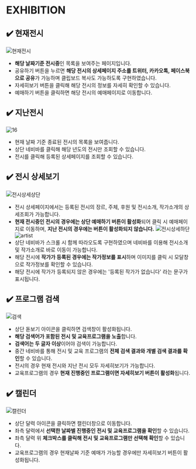# EXHIBITION
## :heavy_check_mark: 현재전시
![현재전시](https://user-images.githubusercontent.com/112814104/217798938-fed1cc83-d2dd-4297-9597-6a91609fe249.jpg)
- **해당 날짜기준 전시중**인 목록을 보여주는 페이지입니다.
- 공유하기 버튼을 누르면 **해당 전시의 상세페이지 주소를 트위터, 카카오톡, 페이스북으로 공유**가 가능하며 클립보드 복사도 가능하도록 구현하였습니다.
- 자세히보기 버튼을 클릭해 해당 전시의 정보를 자세히 확인할 수 있습니다.
- 예매하기 버튼을 클릭하면 해당 전시의 예매페이지로 이동합니다. 
## :heavy_check_mark: 지난전시
![16](https://user-images.githubusercontent.com/112814104/217803198-b4204e4b-c4b4-4197-ab17-07f0c9bb6c35.jpg)
- 현재 날짜 기준 종료된 전시의 목록을 보여줍니다.
- 상단 네비바를 클릭해 해당 년도의 전시만 조회할 수 있습니다.
- 전시를 클릭해 등록된 상세페이지를 조회할 수 있습니다.
## :heavy_check_mark: 전시 상세보기
![전시상세상단](https://user-images.githubusercontent.com/112814104/217800235-509c575e-2694-4aee-aab5-cba094b9e995.jpg)
- 전시 상세페이지에서는 등록된 전시의 장르, 주체, 후원 및 전시소개, 작가소개의 상세조회가 가능합니다.
- **현재 전시중인 전시의 경우에는 상단 예매하기 버튼이 활성화**되어 클릭 시 예매페이지로 이동하며, **지난 전시의 경우에는 버튼이 활성화되지 않습니다.**
![전시상세하단](https://user-images.githubusercontent.com/112814104/217802669-74b83b61-b0ed-4c9a-b968-9d082e2064f8.jpg)
![artist](https://user-images.githubusercontent.com/112814104/217802903-6c117eda-f11b-4d88-92b6-7f4f97fc66f4.png)
- 상단 네비바가 스크롤 시 함께 따라오도록 구현하였으며 네비바를 이용해 전시소개 및 작가소개로 바로 이동이 가능합니다.
- 해당 전시에 **작가가 등록된 경우에는 작가정보를 표시**하며 이미지를 클릭 시 모달창으로 작가정보를 확인할 수 있습니다.
- 해당 전시에 작가가 등록되지 않은 경우에는 '등록된 작가가 없습니다' 라는 문구가 표시됩니다.
## :heavy_check_mark: 프로그램 검색
![검색](https://user-images.githubusercontent.com/112814104/217809473-a862066c-9d15-4674-9553-1292f3c7cac4.jpg)
- 상단 돋보기 아이콘을 클릭하면 검색창이 활성화됩니다.
- **해당 검색어가 포함된 전시 및 교육프로그램을 노출**합니다.
- **검색어는 두 글자 이상**이어야 검색이 가능합니다.
- 중간 네비바를 통해 전시 및 교육 프로그램의 **전체 검색 결과와 개별 검색 결과를 확인**할 수 있습니다.
- 전시의 경우 현재 전시와 지난 전시 모두 자세히보기가 가능합니다.
- 교육프로그램의 경우 **현재 진행중인 프로그램이면 자세히보기 버튼이 활성화**됩니다.
## :heavy_check_mark: 캘린더
![캘린더](https://user-images.githubusercontent.com/112814104/217810937-6615acbc-1a36-4922-bd66-15907d620416.jpg)
- 상단 달력 아이콘을 클릭하면 캘린더창으로 이동합니다.
- 좌측 달력에서 **선택한 날짜별 진행중인 전시 및 교육프로그램을 확인**할 수 있습니다.
- 좌측 달력 위 **체크박스를 클릭해 전시 및 교육프로그램만 선택해 확인**할 수 있습니다.
- 교육프로그램의 경우 현재날짜 기준 예매가 가능할 경우에만 자세히보기 버튼이 활성화됩니다.
